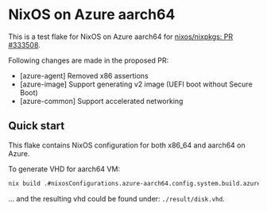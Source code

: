 # NixOS on Azure aarch64 

This is a test flake for NixOS on Azure aarch64 for [nixos/nixpkgs: PR #333508](https://github.com/NixOS/nixpkgs/pull/333508).

Following changes are made in the proposed PR: 

* [azure-agent] Removed x86 assertions
* [azure-image] Support generating v2 image (UEFI boot without Secure Boot)
* [azure-common] Support accelerated networking

## Quick start

This flake contains NixOS configuration for both x86_64 and aarch64 on Azure.

To generate VHD for aarch64 VM:

```bash
nix build .#nixosConfigurations.azure-aarch64.config.system.build.azureImage
```

... and the resulting vhd could be found under: `./result/disk.vhd`.
